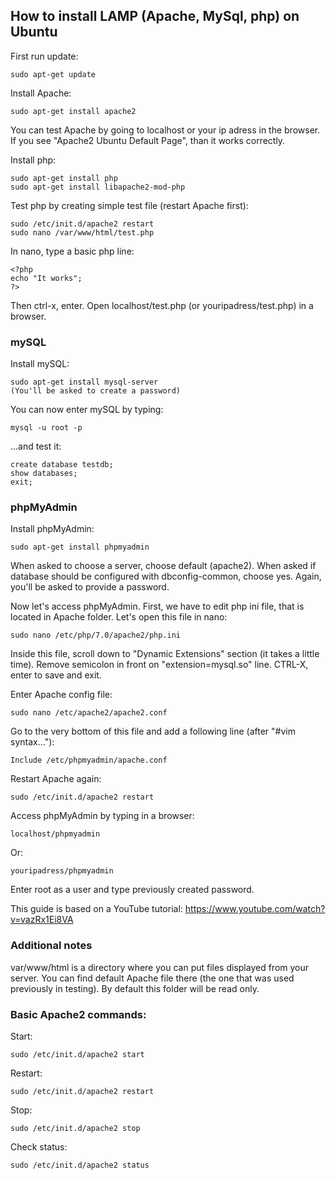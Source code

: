 ## How to install LAMP (Apache, MySql, php) on Ubuntu

First run update:	

	sudo apt-get update

Install Apache:

	sudo apt-get install apache2

You can test Apache by going to localhost or your ip adress in the browser. If you see "Apache2 Ubuntu Default Page", than it works correctly.

Install php:

	sudo apt-get install php
	sudo apt-get install libapache2-mod-php

Test php by creating simple test file (restart Apache first):

	sudo /etc/init.d/apache2 restart
	sudo nano /var/www/html/test.php

In nano, type a basic php line:

	<?php 
	echo "It works"; 
	?>

Then ctrl-x, enter. Open localhost/test.php (or youripadress/test.php) in a browser.

### mySQL

Install mySQL:

	sudo apt-get install mysql-server
	(You'll be asked to create a password)

You can now enter mySQL by typing:

	mysql -u root -p

...and test it:

	create database testdb;
	show databases;
	exit;
	
### phpMyAdmin

Install phpMyAdmin:

	sudo apt-get install phpmyadmin

When asked to choose a server, choose default (apache2).
When asked if database should be configured with dbconfig-common, choose yes.
Again, you'll be asked to provide a password.

Now let's access phpMyAdmin. First, we have to edit php ini file, that is located in Apache folder. Let's open this file in nano:

	sudo nano /etc/php/7.0/apache2/php.ini

Inside this file, scroll down to "Dynamic Extensions" section (it takes a little time).
Remove semicolon in front on "extension=mysql.so" line. CTRL-X, enter to save and exit.

Enter Apache config file:

	sudo nano /etc/apache2/apache2.conf

Go to the very bottom of this file and add a following line (after "#vim syntax..."):

	Include /etc/phpmyadmin/apache.conf

Restart Apache again:

	sudo /etc/init.d/apache2 restart

Access phpMyAdmin by typing in a browser:

	localhost/phpmyadmin

Or:

	youripadress/phpmyadmin

Enter root as a user and type previously created password.


This guide is based on a YouTube tutorial: 
https://www.youtube.com/watch?v=vazRx1Ei8VA

### Additional notes

var/www/html is a directory where you can put files displayed from your server. You can find default Apache file there (the one that was used previously in testing). By default this folder will be read only.


### Basic Apache2 commands:

Start: 

	sudo /etc/init.d/apache2 start 
Restart: 

	sudo /etc/init.d/apache2 restart
Stop: 

	sudo /etc/init.d/apache2 stop 
Check status:

	sudo /etc/init.d/apache2 status